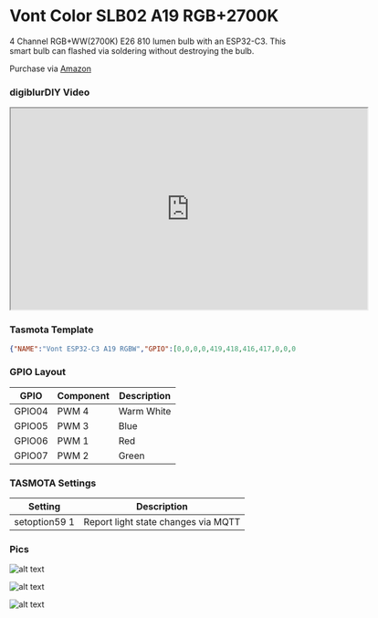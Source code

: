 # Vont Color SLB02 A19 RGB+2700K

4 Channel RGB+WW(2700K) E26 810 lumen bulb with an ESP32-C3.  This smart bulb can flashed via soldering without destroying the bulb.

Purchase via [Amazon](https://amzn.to/3EoVow6)  

### digiblurDIY Video
<iframe allowfullscreen height="353" src="https://www.youtube.com/embed/92F7DqQrZWg" width="625" youtube-src-=""></iframe>  

### Tasmota Template
```json
{"NAME":"Vont ESP32-C3 A19 RGBW","GPIO":[0,0,0,0,419,418,416,417,0,0,0,0,0,0,0,0,0,0,0,0,0,0],"FLAG":0,"BASE":1}
```

### GPIO Layout

| GPIO |    Component | Description |
|------ |-------------|-------------|         
|GPIO04	| PWM 4 | Warm White
|GPIO05	| PWM 3 | Blue
|GPIO06	| PWM 1 | Red
|GPIO07	| PWM 2 | Green

### TASMOTA Settings

| Setting | Description
|---------------|-------------
| setoption59 1  | Report light state changes via MQTT

### Pics

![alt text](/img/devices/vontcolorpro_1.jpg "Vont Color Bulb #1")

![alt text](/img/devices/vontcolorpro_2.jpg "Vont Color Bulb #2")

![alt text](/img/devices/vontcolor_1.jpg "Vont Color Bulb #4")

